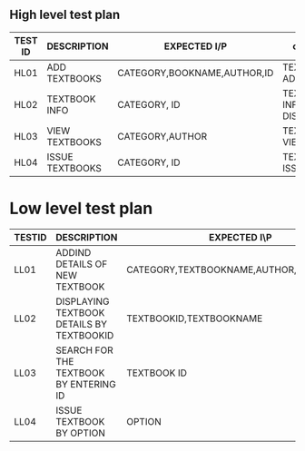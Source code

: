 ## High level test plan
|TEST ID| DESCRIPTION|	EXPECTED I/P      | output|
|---| ------------| -----------------  | ---------|
|HL01  |	ADD TEXTBOOKS	|CATEGORY,BOOKNAME,AUTHOR,ID | TEXTBOOK ADDED      |
|HL02	 |TEXTBOOK INFO |CATEGORY, ID |  TEXTBOOK INFO DISPLAYED      |
|HL03	 |VIEW TEXTBOOKS |	CATEGORY,AUTHOR | TEXTBOOK VIEWED         |
|HL04	 |ISSUE TEXTBOOKS|CATEGORY, ID |  TEXTBOOK ISSUED     |

# Low level test plan
| TESTID	|DESCRIPTION|	EXPECTED I\P| output  |
|---------|-------------| ----------| --------|
|LL01	|ADDIND DETAILS OF NEW TEXTBOOK	|CATEGORY,TEXTBOOKNAME,AUTHOR,TEXTBOOKID| SUCCESSFULLY NEW BOOKS DETAILS ADDED  |   
|LL02	|DISPLAYING TEXTBOOK DETAILS BY TEXTBOOKID|	TEXTBOOKID,TEXTBOOKNAME|  SUCCESSFULLY TEXTBOOK DISPLAYED BY TEXTBOOKNAME,AUTHOR,ID|
|LL03 |	SEARCH FOR THE TEXTBOOK BY ENTERING ID|	TEXTBOOK ID| SUCCESSFULLY TEXTBOOK SEARCHED   |
|LL04	|ISSUE TEXTBOOK BY OPTION|	OPTION | SUCESSFULLY TEXTBOOKS ISSUED|
